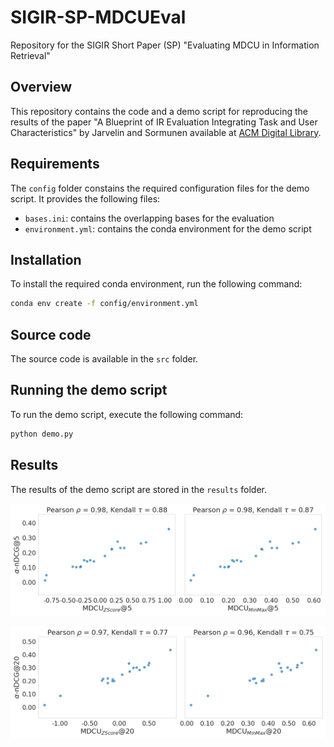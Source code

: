 # SIGIR-SP-MDCUEval
Repository for the SIGIR Short Paper (SP) "Evaluating MDCU in Information Retrieval"


## Overview
This repository contains the code and a demo script for reproducing the results of the paper "A Blueprint of IR Evaluation Integrating Task and User Characteristics" by Jarvelin and Sormunen available at [ACM Digital Library](https://dl.acm.org/doi/10.1145/3675162).

## Requirements
The `config` folder constains the required configuration files for the demo script. It provides the following files:
- `bases.ini`: contains the overlapping bases for the evaluation
- `environment.yml`: contains the conda environment for the demo script

## Installation
To install the required conda environment, run the following command:
```bash
conda env create -f config/environment.yml
```

## Source code
The source code is available in the `src` folder. 

## Running the demo script
To run the demo script, execute the following command:
```bash
python demo.py
```

## Results
The results of the demo script are stored in the `results` folder.

![TREC 2009 @ 5 Correlation](results/plt/displayREADME/TREC_18_2009_WebDiversity_mdcu@5.png)

![TREC 2009 @ 20 Correlation](results/plt/displayREADME/TREC_18_2009_WebDiversity_mdcu@20.png)

